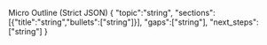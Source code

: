 Micro Outline (Strict JSON)
{
  "topic":"string",
  "sections":[{"title":"string","bullets":["string"]}],
  "gaps":["string"],
  "next_steps":["string"]
}

